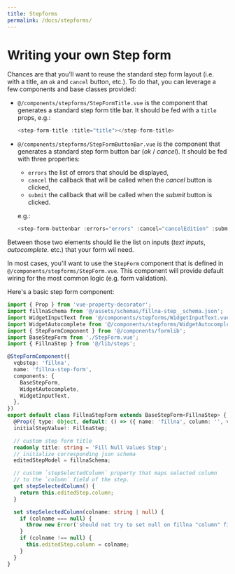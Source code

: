 ```yaml
---
title: Stepforms
permalink: /docs/stepforms/
---
```


# Writing your own Step form

Chances are that you'll want to reuse the standard step form layout
(i.e. with a title, an `ok` and `cancel` button, etc.). To do that,
you can leverage a few components and base classes provided:

- `@/components/stepforms/StepFormTitle.vue` is the component that
  generates a standard step form title bar. It should be fed with a
  `title` props, e.g.:

  ```typescript
  <step-form-title :title="title"></step-form-title>
  ```

- `@/components/stepforms/StepFormButtonBar.vue` is the component that
  generates a standard step form button bar (_ok_ / _cancel_). It should be fed with
  three properties:

  - `errors` the list of errors that should be displayed,
  - `cancel` the callback that will be called when the _cancel_ button is clicked,
  - `submit` the callback that will be called when the _submit_ button is clicked.

  e.g.:

  ```typescript
  <step-form-buttonbar :errors="errors" :cancel="cancelEdition" :submit="submit"></step-form-buttonbar>
  ```

Between those two elements should lie the list on inputs (_text inputs_, _autocomplete_. etc.) that your form wil need.

In most cases, you'll want to use the `StepForm` component that is defined in `@/components/stepforms/StepForm.vue`. This component will provide default wiring for the most common
logic (e.g. form validation).

Here's a basic step form component:

```typescript
import { Prop } from 'vue-property-decorator';
import fillnaSchema from '@/assets/schemas/fillna-step__schema.json';
import WidgetInputText from '@/components/stepforms/WidgetInputText.vue';
import WidgetAutocomplete from '@/components/stepforms/WidgetAutocomplete.vue';
import { StepFormComponent } from '@/components/formlib';
import BaseStepForm from './StepForm.vue';
import { FillnaStep } from '@/lib/steps';

@StepFormComponent({
  vqbstep: 'fillna',
  name: 'fillna-step-form',
  components: {
    BaseStepForm,
    WidgetAutocomplete,
    WidgetInputText,
  },
})
export default class FillnaStepForm extends BaseStepForm<FillnaStep> {
  @Prop({ type: Object, default: () => ({ name: 'fillna', column: '', value: '' }) })
  initialStepValue!: FillnaStep;

  // custom step form title
  readonly title: string = 'Fill Null Values Step';
  // initialize corresponding json schema
  editedStepModel = fillnaSchema;

  // custom `stepSelectedColumn` property that maps selected column
  // to the `column` field of the step.
  get stepSelectedColumn() {
    return this.editedStep.column;
  }

  set stepSelectedColumn(colname: string | null) {
    if (colname === null) {
      throw new Error('should not try to set null on fillna "column" field');
    }
    if (colname !== null) {
      this.editedStep.column = colname;
    }
  }
}
```
